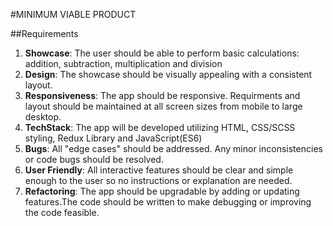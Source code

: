 
#MINIMUM VIABLE PRODUCT

##Requirements

1. **Showcase**: The user should be able to perform basic calculations: addition, subtraction, multiplication and division
2. **Design**: The showcase should be visually appealing with a consistent layout.
3. **Responsiveness**: The app should be responsive. Requirments and layout should be maintained at all screen sizes from mobile to large desktop.
4. **TechStack**: The app will be developed utilizing HTML, CSS/SCSS styling, Redux Library and JavaScript(ES6)
5. **Bugs**: All "edge cases" should be addressed. Any minor inconsistencies or code bugs should be resolved.
6. **User Friendly**: All interactive features should be clear and simple enough to the user so no instructions or explanation are needed.
7. **Refactoring**: The app should be upgradable by adding or updating features.The code should be written to make debugging or improving the code feasible. 